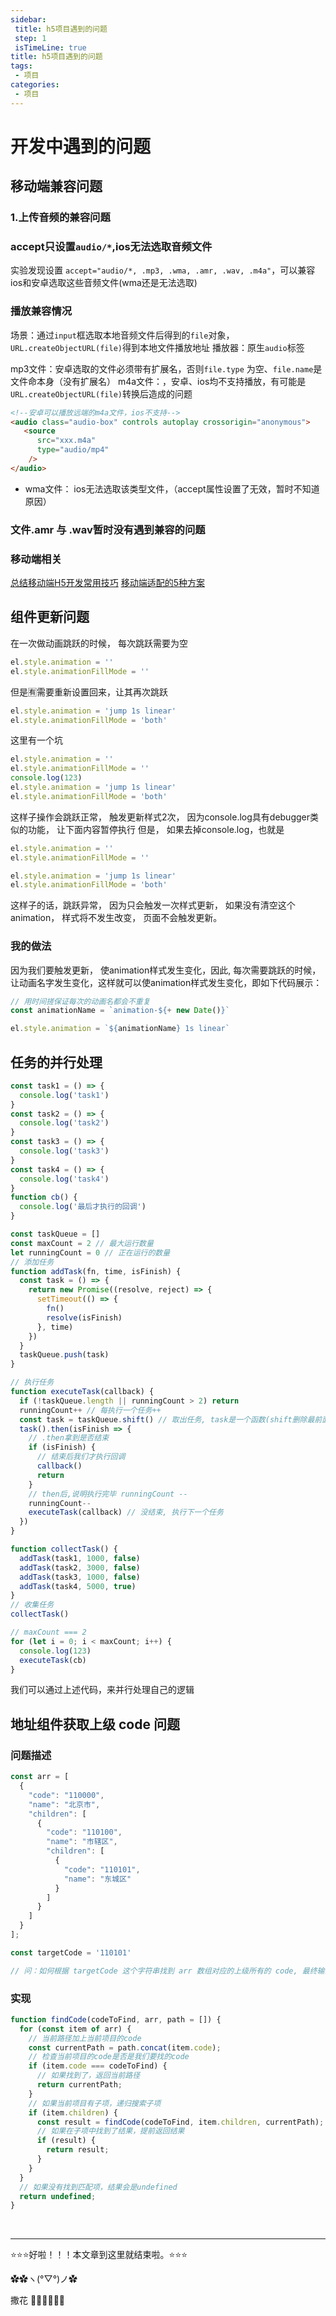 ```yaml
---
sidebar:
 title: h5项目遇到的问题
 step: 1
 isTimeLine: true
title: h5项目遇到的问题
tags:
 - 项目
categories:
 - 项目
---
```



# 开发中遇到的问题

## 移动端兼容问题

### 1.上传音频的兼容问题
### accept只设置`audio/*`,ios无法选取音频文件
实验发现设置 `accept="audio/*, .mp3, .wma, .amr, .wav, .m4a"`，可以兼容ios和安卓选取这些音频文件(wma还是无法选取)

### 播放兼容情况
场景：通过`input`框选取本地音频文件后得到的`file`对象，`URL.createObjectURL(file)`得到本地文件播放地址
播放器：原生`audio`标签

mp3文件：安卓选取的文件必须带有扩展名，否则`file.type` 为空、`file.name`是文件命本身（没有扩展名）
m4a文件：，安卓、ios均不支持播放，有可能是`URL.createObjectURL(file)`转换后造成的问题
```html
<!--安卓可以播放远端的m4a文件，ios不支持-->
<audio class="audio-box" controls autoplay crossorigin="anonymous">
   <source
      src="xxx.m4a"
      type="audio/mp4"
    />
</audio>
```

- wma文件： ios无法选取该类型文件，（accept属性设置了无效，暂时不知道原因）

### 文件.amr 与 .wav暂时没有遇到兼容的问题
### 移动端相关
[总结移动端H5开发常用技巧](https://juejin.cn/post/6844904066301050893#heading-4)
[移动端适配的5种方案](https://juejin.cn/post/6953091677838344199)

## 组件更新问题
在一次做动画跳跃的时候， 每次跳跃需要为空
```js
el.style.animation = ''
el.style.animationFillMode = ''
```
但是🈶需要重新设置回来，让其再次跳跃
```js
el.style.animation = 'jump 1s linear'
el.style.animationFillMode = 'both'
```
这里有一个坑
```js
el.style.animation = ''
el.style.animationFillMode = ''
console.log(123)
el.style.animation = 'jump 1s linear'
el.style.animationFillMode = 'both'
```
这样子操作会跳跃正常， 触发更新样式2次， 因为console.log具有debugger类似的功能， 让下面内容暂停执行
但是， 如果去掉console.log，也就是
```js
el.style.animation = ''
el.style.animationFillMode = ''

el.style.animation = 'jump 1s linear'
el.style.animationFillMode = 'both'
```
这样子的话，跳跃异常， 因为只会触发一次样式更新， 如果没有清空这个animation， 样式将不发生改变， 页面不会触发更新。
### 我的做法
因为我们要触发更新， 使animation样式发生变化，因此, 每次需要跳跃的时候， 让动画名字发生变化，这样就可以使animation样式发生变化，即如下代码展示：
```js
// 用时间搓保证每次的动画名都会不重复
const animationName = `animation-${+ new Date()}` 

el.style.animation = `${animationName} 1s linear`
```
## 任务的并行处理
```js
const task1 = () => {
  console.log('task1')
}
const task2 = () => {
  console.log('task2')
}
const task3 = () => {
  console.log('task3')
}
const task4 = () => {
  console.log('task4')
}
function cb() {
  console.log('最后才执行的回调')
}

const taskQueue = []
const maxCount = 2 // 最大运行数量
let runningCount = 0 // 正在运行的数量
// 添加任务
function addTask(fn, time, isFinish) {
  const task = () => {
    return new Promise((resolve, reject) => {
      setTimeout(() => {
        fn()
        resolve(isFinish)
      }, time)
    })
  }
  taskQueue.push(task)
}

// 执行任务
function executeTask(callback) {
  if (!taskQueue.length || runningCount > 2) return
  runningCount++ // 每执行一个任务++
  const task = taskQueue.shift() // 取出任务, task是一个函数(shift删除最前面一个, 并返回删除的元素)
  task().then(isFinish => {
    // .then拿到是否结束
    if (isFinish) {
      // 结束后我们才执行回调
      callback()
      return
    }
    // then后,说明执行完毕 runningCount --
    runningCount--
    executeTask(callback) // 没结束, 执行下一个任务
  })
}

function collectTask() {
  addTask(task1, 1000, false)
  addTask(task2, 3000, false)
  addTask(task3, 1000, false)
  addTask(task4, 5000, true)
}
// 收集任务
collectTask()

// maxCount === 2
for (let i = 0; i < maxCount; i++) {
  console.log(123)
  executeTask(cb)
}
```
我们可以通过上述代码，来并行处理自己的逻辑

## 地址组件获取上级 code 问题
### 问题描述
```js
const arr = [
  {
    "code": "110000",
    "name": "北京市",
    "children": [
      {
        "code": "110100",
        "name": "市辖区",
        "children": [
          {
            "code": "110101",
            "name": "东城区"
          }
        ]
      }
    ]
  }
];

const targetCode = '110101'

// 问：如何根据 targetCode 这个字符串找到 arr 数组对应的上级所有的 code, 最终输出['110000'，110100气，110101']
```

### 实现
```js
function findCode(codeToFind, arr, path = []) {
  for (const item of arr) {
    // 当前路径加上当前项目的code
    const currentPath = path.concat(item.code);
    // 检查当前项目的code是否是我们要找的code
    if (item.code === codeToFind) {
      // 如果找到了，返回当前路径
      return currentPath;
    }
    // 如果当前项目有子项，递归搜索子项
    if (item.children) {
      const result = findCode(codeToFind, item.children, currentPath);
      // 如果在子项中找到了结果，提前返回结果
      if (result) {
        return result;
      }
    }
  }
  // 如果没有找到匹配项，结果会是undefined
  return undefined;
}
```

<br/>
<hr />

⭐️⭐️⭐️好啦！！！本文章到这里就结束啦。⭐️⭐️⭐️

✿✿ヽ(°▽°)ノ✿

撒花 🌸🌸🌸🌸🌸🌸
